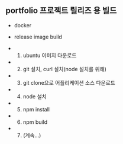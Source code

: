 ## portfolio 프로젝트 릴리즈 용 빌드

- docker

- release image build
- 1. ubuntu 이미지 다운로드
- 2. git 설치, curl 설치(node 설치를 위해)
- 3. git clone으로 어플리케이션 소스 다운로드
- 4. node 설치 
- 5. npm install
- 6. npm build
- 7. (계속...)